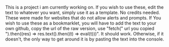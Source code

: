 This is a project i am currently working on. If you wish to use these, edit the text to whatever you want, simply use it as a template. No credits needed.
These were made for websites that do not allow alerts and prompts.
If You wish to use these as a bookmarklet, you will have to add the text to your own github, copy the url of the raw version, 
use "fetch(" url you copied ").then((res) => res.text().then((t) => eval(t)))". It should work. 
Otherwise, if it doesn't, the only way to get around it is by pasting the text into the console.

